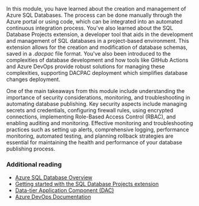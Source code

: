 In this module, you have learned about the creation and management of Azure SQL Databases. The process can be done manually through the Azure portal or using code, which can be integrated into an automated continuous integration process. You've also learned about the SQL Database Projects extension, a developer tool that aids in the development and management of SQL databases in a project-based environment. This extension allows for the creation and modification of database schemas, saved in a *.dacpac* file format. You've also been introduced to the complexities of database development and how tools like GitHub Actions and Azure DevOps provide robust solutions for managing these complexities, supporting DACPAC deployment which simplifies database changes deployment.

One of the main takeaways from this module include understanding the importance of security considerations, monitoring, and troubleshooting in automating database publishing. Key security aspects include managing secrets and credentials, configuring firewall rules, using encrypted connections, implementing Role-Based Access Control (RBAC), and enabling auditing and monitoring. Effective monitoring and troubleshooting practices such as setting up alerts, comprehensive logging, performance monitoring, automated testing, and planning rollback strategies are essential for maintaining the health and performance of your database publishing process.

### Additional reading

- [Azure SQL Database Overview](/azure/azure-sql/database/sql-database-paas-overview?azure-portal=true)
- [Getting started with the SQL Database Projects extension](/azure-data-studio/extensions/sql-database-project-extension-getting-started?azure-portal=true)
- [Data-tier Application Component (DAC)](/sql/relational-databases/data-tier-applications/data-tier-applications?azure-portal=true)
- [Azure DevOps Documentation](/azure/devops?azure-portal=true)

